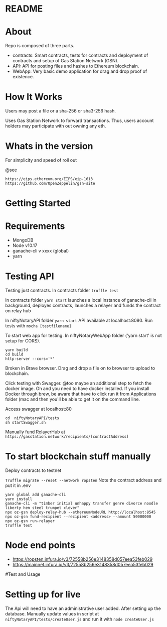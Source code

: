 README
======

About
=====

Repo is composed of three parts.

* contracts: Smart contracts, tests for contracts and deployment of contracts and setup of Gas Station Network (GSN).
* API: API for posting files and hashes to Ethereum blockchain.
* WebApp: Very basic demo application for drag and drop proof of existence. 
    
How It Works
============

Users may post a file or a sha-256 or sha3-256 hash.

Uses Gas Station Network to forward transactions. Thus, users account holders may participate with out owning any eth.
 
Whats in the version
==================== 

For simplicity and speed of roll out
 
 
 @see
```
https://eips.ethereum.org/EIPS/eip-1613
https://github.com/OpenZeppelin/gsn-site
```

Getting Started
===============

Requirements
============

* MongoDB
* Node v10.17
* ganache-cli v xxxx (global)
* yarn




Testing API
===========

Testing just contracts. In contracts folder ```truffle test```

In contracts folder ```yarn start``` launches a local instance of ganache-cli in background, deployes contracts, launches a relayer and funds the contract on relay hub

In niftyNotaryAPI folder ```yarn start``` API available at localhost:8080. Run tests with ```mocha [testfilename]```

To start web app for testing. In niftyNotaryWebApp folder ('yarn start' is not setup for CORS).

```
yarn build
cd build
http-server --cors='*'
```

Broken in Brave browser. Drag and drop a file on to browser to upload to blockchain.

Click testing with Swagger. @too maybe an additional step to fetch the docker image. Oh and you need to have docker installed.
If you install Docker through brew, be aware that have to click run it from Applications folder (mac
and then you'll be able to get it on the command line.

Access swagger at localhost:80

```
cd  niftyNotaryAPI/tests
sh startSwagger.sh
```


Manually fund RelayerHub at
```https://gasstation.network/recipients/[contractAddress]```

To start blockchain stuff manually
==================================

Deploy contracts to testnet

```Truffle migrate --reset --network ropsten``` Note the contract address and put it in .env

```
yarn global add ganache-cli
yarn install
ganache-cli -m "timber initial unhappy transfer genre divorce noodle liberty hen steel trumpet clever" 
npx oz-gsn deploy-relay-hub --ethereumNodeURL http://localhost:8545
npx oz-gsn fund-recipient --recipient <address> --amount 50000000
npx oz-gsn run-relayer
truffle test
```


Node end points
===============

* https://ropsten.infura.io/v3/72558b256e3148358d057eea53feb029
* https://mainnet.infura.io/v3/72558b256e3148358d057eea53feb029

#Test and Usage



# Setting up for live

The Api will need to have an administrative user added. After setting up the database.
Manually update values in script at ```niftyNotaryAPI/tests/createUser.js``` and run it with ```node createUser.js```
